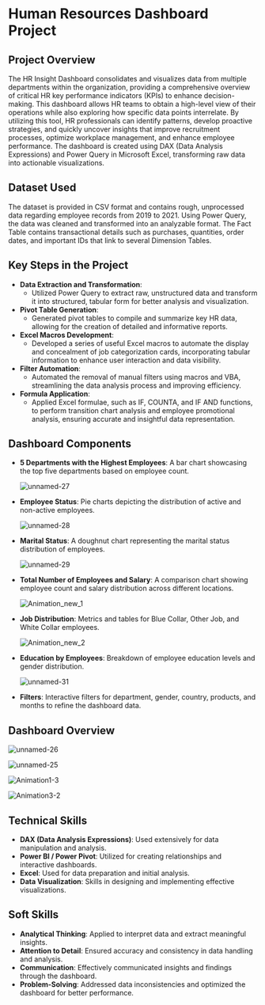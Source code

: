 # Human Resources Dashboard Project

## Project Overview
The HR Insight Dashboard consolidates and visualizes data from multiple departments within the organization, providing a comprehensive overview of critical HR key performance indicators (KPIs) to enhance decision-making. This dashboard allows HR teams to obtain a high-level view of their operations while also exploring how specific data points interrelate. By utilizing this tool, HR professionals can identify patterns, develop proactive strategies, and quickly uncover insights that improve recruitment processes, optimize workplace management, and enhance employee performance. The dashboard is created using DAX (Data Analysis Expressions) and Power Query in Microsoft Excel, transforming raw data into actionable visualizations.

## Dataset Used
The dataset is provided in CSV format and contains rough, unprocessed data regarding employee records from 2019 to 2021. Using Power Query, the data was cleaned and transformed into an analyzable format. The Fact Table contains transactional details such as purchases, quantities, order dates, and important IDs that link to several Dimension Tables.

## Key Steps in the Project
- **Data Extraction and Transformation**: 
   - Utilized Power Query to extract raw, unstructured data and transform it into structured, tabular form for better analysis and visualization.
- **Pivot Table Generation**: 
   - Generated pivot tables to compile and summarize key HR data, allowing for the creation of detailed and informative reports.
- **Excel Macros Development**: 
   - Developed a series of useful Excel macros to automate the display and concealment of job categorization cards, incorporating tabular information to enhance user interaction and data visibility.
- **Filter Automation**: 
   - Automated the removal of manual filters using macros and VBA, streamlining the data analysis process and improving efficiency.
- **Formula Application**: 
   - Applied Excel formulae, such as IF, COUNTA, and IF AND functions, to perform transition chart analysis and employee promotional analysis, ensuring accurate and insightful data representation.


## Dashboard Components
- **5 Departments with the Highest Employees**: A bar chart showcasing the top five departments based on employee count.
  
  ![unnamed-27](https://github.com/user-attachments/assets/ea6c018f-9df5-48b6-ae35-fda2c3e56963)

- **Employee Status**: Pie charts depicting the distribution of active and non-active employees.
  
   ![unnamed-28](https://github.com/user-attachments/assets/089d06b5-d211-4c2d-aece-d40810bfd1f8)
  
- **Marital Status**: A doughnut chart representing the marital status distribution of employees.
  
   ![unnamed-29](https://github.com/user-attachments/assets/4a99e18b-a059-4514-9afa-98beae04cbfb)

- **Total Number of Employees and Salary**: A comparison chart showing employee count and salary distribution across different locations.
  
  ![Animation_new_1](https://github.com/user-attachments/assets/72220b5e-a83d-4467-9293-010564ea88c9)


- **Job Distribution**: Metrics and tables for Blue Collar, Other Job, and White Collar employees.
  
  ![Animation_new_2](https://github.com/user-attachments/assets/e9893415-26c5-4e20-afc4-cca6edd63c58)

- **Education by Employees**: Breakdown of employee education levels and gender distribution.

  ![unnamed-31](https://github.com/user-attachments/assets/2f4c83a4-d20a-4669-a7a5-950da11b6cfc)

- **Filters**: Interactive filters for department, gender, country, products, and months to refine the dashboard data.

  




## Dashboard Overview
![unnamed-26](https://github.com/user-attachments/assets/66a94108-005f-475a-b92e-406016cf2952)

![unnamed-25](https://github.com/user-attachments/assets/8449fb7d-5601-4b7e-bddd-095d714183b7)

![Animation1-3](https://github.com/user-attachments/assets/10fac6f5-71e5-4f63-83d5-8e4e859b843c)

![Animation3-2](https://github.com/user-attachments/assets/56b31e71-1fe0-4dc1-afb7-69fe706c262a)


## Technical Skills
- **DAX (Data Analysis Expressions)**: Used extensively for data manipulation and analysis.
- **Power BI / Power Pivot**: Utilized for creating relationships and interactive dashboards.
- **Excel**: Used for data preparation and initial analysis.
- **Data Visualization**: Skills in designing and implementing effective visualizations.

## Soft Skills
- **Analytical Thinking**: Applied to interpret data and extract meaningful insights.
- **Attention to Detail**: Ensured accuracy and consistency in data handling and analysis.
- **Communication**: Effectively communicated insights and findings through the dashboard.
- **Problem-Solving**: Addressed data inconsistencies and optimized the dashboard for better performance.




